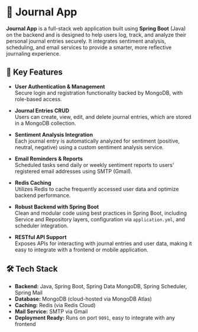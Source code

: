 # 📓 Journal App

**Journal App** is a full-stack web application built using **Spring Boot** (Java) on the backend and is designed to help users log, track, and analyze their personal journal entries securely. It integrates sentiment analysis, scheduling, and email services to provide a smarter, more reflective journaling experience.

## 🔧 Key Features

- **User Authentication & Management**  
  Secure login and registration functionality backed by MongoDB, with role-based access.

- **Journal Entries CRUD**  
  Users can create, view, edit, and delete journal entries, which are stored in a MongoDB collection.

- **Sentiment Analysis Integration**  
  Each journal entry is automatically analyzed for sentiment (positive, neutral, negative) using a custom sentiment analysis service.

- **Email Reminders & Reports**  
  Scheduled tasks send daily or weekly sentiment reports to users' registered email addresses using SMTP (Gmail).

- **Redis Caching**  
  Utilizes Redis to cache frequently accessed user data and optimize backend performance.

- **Robust Backend with Spring Boot**  
  Clean and modular code using best practices in Spring Boot, including Service and Repository layers, configuration via `application.yml`, and scheduler integration.

- **RESTful API Support**  
  Exposes APIs for interacting with journal entries and user data, making it easy to integrate with a frontend or mobile application.

## 🛠️ Tech Stack

- **Backend:** Java, Spring Boot, Spring Data MongoDB, Spring Scheduler, Spring Mail  
- **Database:** MongoDB (cloud-hosted via MongoDB Atlas)  
- **Caching:** Redis (via Redis Cloud)  
- **Mail Service:** SMTP via Gmail  
- **Deployment Ready:** Runs on port `9091`, easy to integrate with any frontend
